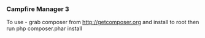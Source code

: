 ### Campfire Manager 3

To use - grab composer from http://getcomposer.org and install to root
then run php composer.phar install
